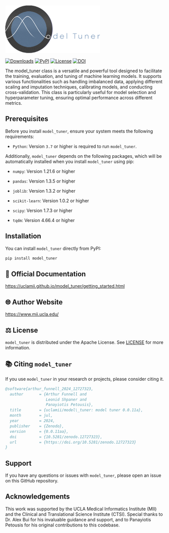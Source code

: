 <br>

<img src="https://github.com/uclamii/model_tuner/blob/main/assets/modeltunersmaller.png?raw=true" width="300" style="border: none; outline: none; box-shadow: none;" oncontextmenu="return false;">

<br> 

[![Downloads](https://pepy.tech/badge/model_tuner)](https://pepy.tech/project/model_tuner) [![PyPI](https://img.shields.io/pypi/v/model_tuner.svg)](https://pypi.org/project/model_tuner/) [![License](https://img.shields.io/badge/License-Apache_2.0-blue.svg)](https://opensource.org/licenses/Apache-2.0) [![DOI](https://zenodo.org/badge/DOI/10.5281/zenodo.12727323.svg)](https://doi.org/10.5281/zenodo.12727323)


The model_tuner class is a versatile and powerful tool designed to facilitate the training, evaluation, and tuning of machine learning models. It supports various functionalities such as handling imbalanced data, applying different scaling and imputation techniques, calibrating models, and conducting cross-validation. This class is particularly useful for model selection and hyperparameter tuning, ensuring optimal performance across different metrics.

## Prerequisites

Before you install `model_tuner`, ensure your system meets the following requirements:

- `Python`: Version `3.7` or higher is required to run `model_tuner`.

Additionally, `model_tuner` depends on the following packages, which will be automatically installed when you install `model_tuner` using pip:

- `numpy`: Version 1.21.6 or higher

- `pandas`: Version 1.3.5 or higher

- `joblib`: Version 1.3.2 or higher

- `scikit-learn`: Version 1.0.2 or higher

- `scipy`: Version 1.7.3 or higher

- `tqdm`: Version 4.66.4 or higher


## Installation

You can install `model_tuner` directly from PyPI:

```bash
pip install model_tuner
```

## 📄 Official Documentation

https://uclamii.github.io/model_tuner/getting_started.html 

## 🌐 Author Website

https://www.mii.ucla.edu/

## ⚖️ License

`model_tuner` is distributed under the Apache License. See [LICENSE](https://github.com/uclamii/model_tuner?tab=Apache-2.0-1-ov-file) for more information.

## 📚 Citing `model_tuner`

If you use `model_tuner` in your research or projects, please consider citing it.

```bibtex
@software{arthur_funnell_2024_12727323,
  author       = {Arthur Funnell and
                  Leonid Shpaner and
                  Panayiotis Petousis},
  title        = {uclamii/model\_tuner: model tuner 0.0.11a},
  month        = jul,
  year         = 2024,
  publisher    = {Zenodo},
  version      = {0.0.11aa},
  doi          = {10.5281/zenodo.12727323},
  url          = {https://doi.org/10.5281/zenodo.12727323}
}
```


## Support
If you have any questions or issues with `model_tuner`, please open an issue on this GitHub repository.


## Acknowledgements
This work was supported by the UCLA Medical Informatics Institute (MII) and the Clinical and Translational Science Institute (CTSI). Special thanks to Dr. Alex Bui for his invaluable guidance and support, and to Panayiotis Petousis for his original contributions to this codebase.
